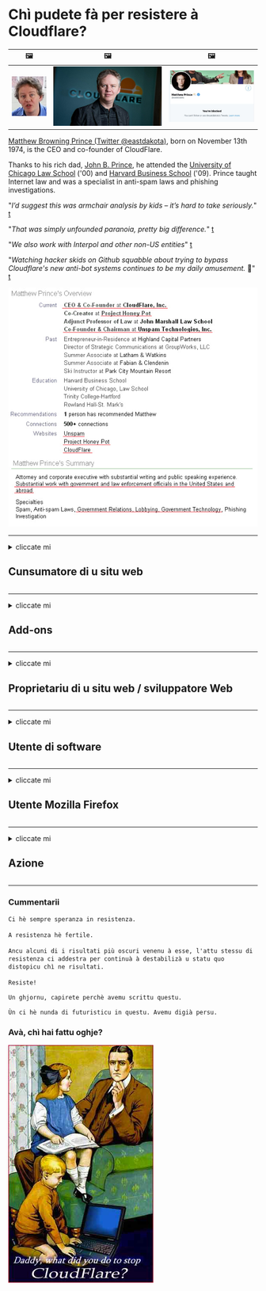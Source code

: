 # Chì pudete fà per resistere à Cloudflare?

| 🖼 | 🖼 | 🖼 |
| --- | --- | --- |
| ![](../image/matthew_prince_teen.jpg) | ![](../image/matthew_prince.jpg) | ![](../image/blockedbymatthewprince.jpg) |


[Matthew Browning Prince (Twitter @eastdakota)](https://twitter.com/eastdakota), born on November 13th 1974, is the CEO and co-founder of CloudFlare.

Thanks to his rich dad, [John B. Prince](http://web.archive.org/web/20081002173414/http://www.mufranchisee.com/article/453/), he attended the [University of Chicago Law School](https://en.wikipedia.org/wiki/University_of_Chicago_Law_School) ('00) and [Harvard Business School](https://en.wikipedia.org/wiki/Harvard_Business_School) ('09). Prince taught Internet law and was a specialist in anti-spam laws and phishing investigations.


"*I’d suggest this was armchair analysis by kids – it’s hard to take seriously.*" [t](https://www.theguardian.com/technology/2015/nov/19/cloudflare-accused-by-anonymous-helping-isis)

"*That was simply unfounded paranoia, pretty big difference.*"  [t](https://twitter.com/xxdesmus/status/992757936123359233)

"*We also work with Interpol and other non-US entities*" [t](https://twitter.com/eastdakota/status/1203028504184360960)

"*Watching hacker skids on Github squabble about trying to bypass Cloudflare's new anti-bot systems continues to be my daily amusement.* 🍿" [t](https://twitter.com/eastdakota/status/1273277839102656515)


![](../image/whoismp.jpg)

---


<details>
<summary>cliccate mi

## Cunsumatore di u situ web
</summary>


- Se u situ web chì ti piace utilizza Cloudflare, dilli di ùn aduprà Cloudflare.
  - Chianciallu nantu à e social media cum'è Facebook, Reddit, Twitter o Mastodon ùn face nunda. [L'azzione hè più forte di l'hashtag.](https://twitter.com/phyzonloop/status/1274132092490862594)
  - Pruvate à cuntattà cù u pruprietariu di u situ web se vulete rende vi utile.

[Cloudflare hà dettu](https://github.com/Eloston/ungoogled-chromium/issues/783):
```
Vi raccomandemu di ghjunghje à l'amministratori per i servizii specifici o i siti chì site in questione è di sparte a vostra sperienza.
```

[Se ùn a dumandate micca, u pruprietariu di u situ web ùn cunnosce mai stu prublema.](../PEOPLE.md)

![](../image/liberapay.jpg)

[Esempiu successu](https://counterpartytalk.org/t/turn-off-cloudflare-on-counterparty-co-plz/164/5).<br>
Avete un prublema? [Alzate a to voce avà.](https://github.com/maraoz/maraoz.github.io/issues/1) Esempiu quì sottu.

```
Aiutate solu a censura d'impresa è a vigilanza di massa.
https://codeberg.org/crimeflare/cloudflare-tor/src/branch/master/README.md
```

```
A vostra pagina web hè in u giardinu privatu abusatu di privacy di CloudFlare.
https://codeberg.org/crimeflare/cloudflare-tor/
```

- Pigliate un pocu di tempu per leghje a pulitica di privacy di u situ web.
  - se u situ web hè daretu à Cloudflare o u situ web utilizza servizii cunnessi à Cloudflare.

Deve spiegà ciò chì hè u "Cloudflare", è dumandà l'autorizazione per sparte i vostri dati cù Cloudflare. U mancatu di fà cusì resulterà in una violazione di fiducia è u situ web in questione deve esse evitatu.

[Un esempiu accettabile di pulitica di privacy hè quì](https://archive.is/bDlTz) ("Subprocessors" > "Entity Name")

```
Aghju lettu a vostra pulitica di privacy è ùn possu truvà a parolla Cloudflare.
Ricusu di sparte dati cun voi se continuate à furnisce i mo dati à Cloudflare.
https://codeberg.org/crimeflare/cloudflare-tor/
```

Questu hè un esempiu di pulitica di privacy chì ùn hà micca a parolla Cloudflare.
[Liberland Jobs](https://archive.is/daKIr) [privacy policy](https://docsend.com/view/feiwyte):

![](../image/cfwontobey.jpg)

Cloudflare anu a so propria pulitica di privacy.
[Cloudflare ama a ghjente duscia.](https://www.reddit.com/r/GamerGhazi/comments/2s64fe/be_wary_reporting_to_cloudflare/)

Eccu un bon esempiu per u modulu di registrazione di u situ web.
AFAIK, u situ web zero face questu. Li farete cunfidenza?

```
Clicchendu "Iscriviti per XYZ", accetti i nostri termini di serviziu è dichjarazione di privacy.
Accettate dinò di sparte i vostri dati cù Cloudflare è accunsente ancu à a dichjarazione di privacy di cloudflare.
Se Cloudflare perde e vostre informazioni o ùn vi lascia micca cunnessione à i nostri servitori, ùn hè micca colpa nostra. [*]

[ Firma ] [ Ùn sò micca d'accordu ]
```
[*] [PEOPLE.md](../PEOPLE.md)


- Pruvate micca di aduprà u so serviziu. Ricurdativi chì site guardatu da Cloudflare.
  - ["I'm in your TLS, sniffin' your passworz"](../image/iminurtls.jpg)

- Ricerca per un altru situ web. Ci sò alternative è opportunità in Internet!

- Cunvince i vostri amichi di aduprà Tor ogni ghjornu.
  - L'anonimatu deve esse u standard di l'internet apertu!
  - [Innota chì u prughjettu Tor ùn piace stu prughjettu.](../HISTORY.md)

</details>

------

<details>
<summary>cliccate mi

## Add-ons
</summary>

- Se u vostru navigatore hè Firefox, Tor Browser, o Ungoogled Chromium utilizate unu di questi add-ons sottu.
  - Se vulete aghjunghje altri novi add-on dumandate prima.


| Nome | Sviluppatore | Supportu | Can Block | Can Notificà | Chrome |
| -------- | -------- | -------- | -------- | -------- | -------- |
| [Bloku Cloudflaron MITM-Atakon](../subfiles/about.bcma.md) | #Addon | [ ? ](README.md) | **Iè**     | **Iè**     |  **Iè** |
| [Ĉu ligoj estas vundeblaj al MITM-atako?](../subfiles/about.ismm.md) | #Addon | [ ? ](README.md) | Innò     | **Iè**     |  **Iè** |
| [Ĉu ĉi tiuj ligoj blokos Tor-uzanton?](../subfiles/about.isat.md) | #Addon | [ ? ](README.md) | Innò     | **Iè**     |  **Iè** |
| [Block Cloudflare MITM Attack](https://trac.torproject.org/projects/tor/attachment/ticket/24351/block_cloudflare_mitm_attack-1.0.14.1-an%2Bfx.xpi)<br>[**DELETED BY TOR PROJECT**](../HISTORY.md) | nullius | [ ? ](tool/block_cloudflare_mitm_fx), [Link](README.md) | **Iè**     | **Iè**     |  Innò |
| [TPRB](http://34ahehcli3epmhbu2wbl6kw6zdfl74iyc4vg3ja4xwhhst332z3knkyd.onion/) | Sw | [ ? ](http://34ahehcli3epmhbu2wbl6kw6zdfl74iyc4vg3ja4xwhhst332z3knkyd.onion/) | **Iè**     | **Iè**     |  Innò |
| [Detect Cloudflare](https://addons.mozilla.org/en-US/firefox/addon/detect-cloudflare/) | Frank Otto | [ ? ](https://github.com/traktofon/cf-detect) | Innò     | **Iè**     |  Innò |
| [True Sight](https://addons.mozilla.org/en-US/firefox/addon/detect-cloudflare-plus/) | claustromaniac | [ ? ](https://github.com/claustromaniac/detect-cloudflare-plus) | Innò     | **Iè**     |  Innò |
| [Which Cloudflare datacenter am I visiting?](https://addons.mozilla.org/en-US/firefox/addon/cf-pop/) | 依云 | [ ? ](https://github.com/lilydjwg/cf-pop) | Innò     | **Iè**     |  Innò |


- "Decentraleyes" pò piantà a cunnessione à "CDNJS (Cloudflare)".
  - Impedisce assai richieste di ghjunghje à e rete, è serve i fugliali lucali per impedisce à i siti di rompe.
  - U sviluppatore hà rispostu: "[very concerning indeed](https://github.com/Synzvato/decentraleyes/issues/236#issuecomment-352049501)", "[widespread usage severely centralizes the web](https://github.com/Synzvato/decentraleyes/issues/251#issuecomment-366752049)"

- [Pudete ancu caccià o sfidà u certificatu Cloudflare da a vostra Autorità Certificata (CA).](https://www.ssl.com/how-to/remove-root-certificate-firefox/)

</details>

------

<details>
<summary>cliccate mi

## Proprietariu di u situ web / sviluppatore Web
</summary>


![](../image/word_cloudflarefree.jpg)

- Ùn aduprate micca a soluzione Cloudflare, Periodu.
  - Pudete fà megliu cà què, nò? [Eccu cumu per eliminà l'abbonamenti Cloudflare, i piani, i duminii o i conti.](https://support.cloudflare.com/hc/en-us/articles/200167776-Removing-subscriptions-plans-domains-or-accounts)

| 🖼 | 🖼 |
| --- | --- |
| ![](../image/htmlalertcloudflare.jpg) | ![](../image/htmlalertcloudflare2.jpg) |

- Vulete più clienti? Sapete chì fà. L'indicazione hè "sopra a linea".
  - [Salutu, avete scrittu "Pigliamu a vostra privacy seriamente" ma aghju "Errore 403 Prohibitu Anonimu Proxy Ùn Permessu".](https://it.slashdot.org/story/19/02/19/0033255/stop-saying-we-take-your-privacy-and-security-seriously) Perchè blocchi Tor Or VPN? [E perchè bloccate e mail temporanee?](http://nomdjgwjvyvlvmkolbyp3rocn2ld7fnlidlt2jjyotn3qqsvzs2gmuyd.onion/mail/)

![](../image/anonexist.jpg)

- Aduprà Cloudflare aumenterà a probabilità di una interruzione. I visitori ùn ponu micca accede à u vostru situ web se u vostru servitore hè falatu o Cloudflare hè falatu.
  - [Avete veramente pensatu chì Cloudflare ùn fala mai?](https://www.ibtimes.com/cloudflare-down-not-working-sites-producing-504-gateway-timeout-errors-2618008) [Another](https://twitter.com/Jedduff/status/1097875615997399040) [sample](https://twitter.com/search?f=tweets&vertical=default&q=Cloudflare%20is%20having%20problems). [Need more](../PEOPLE.md)?

![](../image/cloudflareinternalerror.jpg)

- Aduprà Cloudflare per proxy u vostru "serviziu API", "servitore d'aghjurnamentu di software" o "feed RSS" danneghjerà u vostru cliente. Un cliente vi hà chjamatu è hà dettu "Ùn possu più aduprà a vostra API", è ùn avete micca idea di ciò chì si passa. Cloudflare pò bluccà in silenziu u vostru cliente. Pensate chì va bè?
  - Ci sò parechji clienti di lettore RSS è serviziu in linea di lettore RSS. Perchè publicate un feed RSS se ùn site micca permessu à a ghjente di arrugassi?

![](../image/rssfeedovercf.jpg)

- Avete bisognu di certificatu HTTPS? Aduprate "Let's Encrypt" o solu cumprà da a cumpagnia CA.

- Avete bisognu di un servitore DNS? Ùn pudete micca installà u vostru servitore? Cumu ne sò: [Hurricane Electric Free DNS](https://dns.he.net/), [Dyn.com](https://dyn.com/dns/), [1984 Hosting](https://www.1984hosting.com/), [Afraid.Org (Amministratore sguassate u vostru contu se utilizate TOR)](https://freedns.afraid.org/)

- Circate u serviziu di hosting? Gratuitu solu? Cumu ne sò: [Onion Service](http://vww6ybal4bd7szmgncyruucpgfkqahzddi37ktceo3ah7ngmcopnpyyd.onion/en/security/network-security/tor/onionservices-best-practices), [Free Web Hosting Area](https://freewha.com/), [Autistici/Inventati Web Site Hosting](https://www.autinv5q6en4gpf4.onion/services/website), [Github Pages](https://pages.github.com/), [Surge](https://surge.sh/)
  - [Alternative à Cloudflare](../subfiles/cloudflare-alternatives.md)

- Usate "cloudflare-ipfs.com"? [Sapete Cloudflare IPFS hè male?](../PEOPLE.md)

- Installa Firewall d'Applicazione Web cum'è OWASP è Fail2Ban in u vostru servitore è cunfigurallu bè.
  - U Blocking Tor ùn hè micca una soluzione. Ùn punite micca tutti solu per i picculi utilizatori cattivi.

- Redirige o impedisce à l'utilizatori di "Cloudflare Warp" di accede à u vostru situ web. È furnite una ragione se pudete.

> Lista IP: "[I currenti IP di Cloudflare](cloudflare_inc/)"

> A: Basta à bluccalli

```
server {
...
deny 173.245.48.0/20;
deny 103.21.244.0/22;
deny 103.22.200.0/22;
deny 103.31.4.0/22;
deny 141.101.64.0/18;
deny 108.162.192.0/18;
deny 190.93.240.0/20;
deny 188.114.96.0/20;
deny 197.234.240.0/22;
deny 198.41.128.0/17;
deny 162.158.0.0/15;
deny 104.16.0.0/12;
deny 172.64.0.0/13;
deny 131.0.72.0/22;
deny 2400:cb00::/32;
deny 2606:4700::/32;
deny 2803:f800::/32;
deny 2405:b500::/32;
deny 2405:8100::/32;
deny 2a06:98c0::/29;
deny 2c0f:f248::/32;
...
}
```

> B: Reindirizza à a pagina di avvirtimentu

```
http {
...
geo $iscf {
default 0;
173.245.48.0/20 1;
103.21.244.0/22 1;
103.22.200.0/22 1;
103.31.4.0/22 1;
141.101.64.0/18 1;
108.162.192.0/18 1;
190.93.240.0/20 1;
188.114.96.0/20 1;
197.234.240.0/22 1;
198.41.128.0/17 1;
162.158.0.0/15 1;
104.16.0.0/12 1;
172.64.0.0/13 1;
131.0.72.0/22 1;
2400:cb00::/32 1;
2606:4700::/32 1;
2803:f800::/32 1;
2405:b500::/32 1;
2405:8100::/32 1;
2a06:98c0::/29 1;
2c0f:f248::/32 1;
}
...
}

server {
...
if ($iscf) {rewrite ^ https://example.com/cfwsorry.php;}
...
}

<?php
header('HTTP/1.1 406 Not Acceptable');
echo <<<CLOUDFLARED
Thank you for visiting ourwebsite.com!<br />
We are sorry, but we can't serve you because your connection is being intercepted by Cloudflare.<br />
Please read https://codeberg.org/crimeflare/cloudflare-tor for more information.<br />
CLOUDFLARED;
die();
```

- Set up Tor Onion Service o I2P insite se crede in libertà è accoglie utenti anonimi.

- Dumandate cunsiglii da altri operatori di siti Web Clearnet / Tor duali è fate amichi anonimi!

</details>

------

<details>
<summary>cliccate mi

## Utente di software
</summary>


- Discord hè aduprendu CloudFlare. Alternative? Ricumandemu [**Briar** (Android)](https://f-droid.org/en/packages/org.briarproject.briar.android/), [Ricochet (PC)](https://ricochet.im/), [Tox + Tor (Android/PC)](https://tox.chat/download.html)
  - Briar include u daemon Tor, dunque ùn avete micca da installà Orbot.
  - Sviluppatori di Qwtch, Open Privacy, eliminatu u prugettu stop_cloudflare da u so serviziu git senza avvisu.

- Se utilizate Debian GNU / Linux, o qualsiasi derivativu, abbunatevi: [bug #831835](https://bugs.debian.org/cgi-bin/bugreport.cgi?bug=831835). È se pudete, aiutate à verificà u patch, è aiutate u mantenitore à ghjunghje à a bona conclusione nantu à se deve esse accettatu.

- Raccomandate sempre questi navigatori.

| Nome | Sviluppatore | Supportu | Cumentu |
| -------- | -------- | -------- | -------- |
| [Ungoogled-Chromium](https://ungoogled-software.github.io/ungoogled-chromium-binaries/) | Eloston | [ ? ](https://github.com/Eloston/ungoogled-chromium) | PC (Win, Mac, Linux)  _!Tor_ |
| [Bromite](https://www.bromite.org/fdroid) | Bromite | [ ? ](https://github.com/bromite/bromite/issues) | Android  _!Tor_ |
| [Tor Browser](https://www.torproject.org/download/) | Tor Project | [ ? ](https://support.torproject.org/) | PC (Win, Mac, Linux)  _Tor_|
| [Tor Browser Android](https://www.torproject.org/download/) | Tor Project | [ ? ](https://support.torproject.org/) | Android  _Tor_|
| [Onion Browser](https://itunes.apple.com/us/app/onion-browser/id519296448?mt=8) | Mike Tigas | [ ? ](https://github.com/OnionBrowser/OnionBrowser/issues) | Apple iOS  _Tor_|
| [GNU/Icecat](https://www.gnu.org/software/gnuzilla/) | GNU | [ ? ](https://www.gnu.org/software/gnuzilla/) | PC (Linux) |
| [IceCatMobile](https://f-droid.org/en/packages/org.gnu.icecat/) | GNU | [ ? ](https://lists.gnu.org/mailman/listinfo/bug-gnuzilla) | Android |
| [Iridium Browser](https://iridiumbrowser.de/about/) | Iridium | [ ? ](https://github.com/iridium-browser/iridium-browser/) | PC (Win, Mac, Linux, OpenBSD) |


A privacy di l'altru software hè imperfetta. Questu ùn significa micca chì u navigatore Tor hè "perfettu".
Ùn ci hè micca 100% sicuru nè 100% privatu nant'à internet è tecnulugia.

- Ùn vogliu micca aduprà Tor? Pudete aduprà qualsiasi navigatore cù u daemon Tor.
  - [Innota chì u prughjettu Tor ùn piace micca questu.](https://support.torproject.org/tbb/tbb-9/) Aduprate u Navigatore Tor se pudete fà.
- [Cume aduprà Chromium cù Tor](../subfiles/chromium_tor.md)


Parlemu di a privacy di l'altru software.

- [Se avete veramente bisognu di aduprà Firefox, sceglite "Firefox ESR".](https://www.mozilla.org/en-US/firefox/organizations/)
  - [Firefox - Spyware Watchdog](https://spyware.neocities.org/articles/firefox.html)
  - [Firefox ricusa a parolla libera, pruibisce a parolla libera](https://web.archive.org/web/20200423010026/https://reclaimthenet.org/firefox-rejects-free-speech-bans-free-speech-commenting-plugin-dissenter-from-its-extensions-gallery/)
  - ["100+ voti negativi. Pare di dumandà à una sucietà di software di seguità ... u software hè troppu troppu oghje."](https://old.reddit.com/r/firefox/comments/gutdiw/weve_got_work_to_do_the_mozilla_blog/fslbbb6/)
  - [Uh, perchè Firefox mi mostra ligami sponsorizzati in a mo barra URL?](https://www.reddit.com/r/firefox/comments/jybx2w/uh_why_is_firefox_showing_me_sponsored_links_in/)
  - [Mozilla - Diavule incarnatu](https://digdeeper.neocities.org/ghost/mozilla.html)

- [Arricurdatevi, Mozilla utilizza u serviziu Cloudflare.](https://www.robtex.com/dns-lookup/www.mozilla.org) [Usanu ancu u serviziu DNS di Cloudflare nantu à u so pruduttu.](https://www.theregister.co.uk/2018/03/21/mozilla_testing_dns_encryption/)

- [Mozilla hà rigettatu ufficialmente stu bigliettu.](https://bugzilla.mozilla.org/show_bug.cgi?id=1426618)

- [Firefox Focus hè una burla.](https://github.com/mozilla-mobile/focus-android/issues/1743) [Anu prumessu di disattivà a telemetria ma l'anu cambiata.](https://github.com/mozilla-mobile/focus-android/issues/4210)

- [U sviluppatore PaleMoon / Basilisk adora Cloudflare.](https://github.com/mozilla-mobile/focus-android/issues/1743#issuecomment-345993097)
  - [U servitore d'archivi di Pale Moon hà pirateatu è sparghje malware per 18 Mesi](https://www.reddit.com/r/privacytoolsIO/comments/cc808y/pale_moons_archive_server_hacked_and_spread/)
  - Odia ancu l'utilizatori di Tor - "[Ch'ella sia ostile versu Tor. Pensu chì a maiò parte di i siti devenu esse ostili à Tor cunsidendu u so fattore d'abusu estremamente altu.](https://github.com/yacy/yacy_search_server/issues/314#issuecomment-565932097)"

- [Waterfox anu un grave prublema di "telefoni in casa"](https://spyware.neocities.org/articles/waterfox.html)

- [Google Chrome hè un spyware.](https://www.gnu.org/proprietary/malware-google.en.html)
  - [Google prufila a vostra attività.](https://spyware.neocities.org/articles/chrome.html)

- [SRWare Iron face troppu telefoni cunnessione in casa.](https://spyware.neocities.org/articles/iron.html) Si cunnette dinò à i duminii di google.

- [Brave Browser whitelist Facebook / Twitter trackers.](https://www.bleepingcomputer.com/news/security/facebook-twitter-trackers-whitelisted-by-brave-browser/)
  - [Eccu più numeri.](https://spyware.neocities.org/articles/brave.html)
  - [ID di affiliazione binance](https://twitter.com/cryptonator1337/status/1269594587716374528)

- [Microsoft Edge permette à Facebook eseguisce u codice Flash daretu à e spalle di l'utilizatori.](https://www.zdnet.com/article/microsoft-edge-lets-facebook-run-flash-code-behind-users-backs/)

- [Vivaldi ùn rispetta micca a vostra privacy.](https://spyware.neocities.org/articles/vivaldi.html)

- [Livellu spyware Opera: Estremamente altu](https://spyware.neocities.org/articles/opera.html)

- Apple iOS: [Ùn duverete micca aduprà iOS in tuttu, soprattuttu perchè hè malware.](https://www.gnu.org/proprietary/malware-apple.html)

Dunque cunsigliemu solu a tavula sopra. Nunda altru.

</details>

------

<details>
<summary>cliccate mi

## Utente Mozilla Firefox
</summary>


- "Firefox Nightly" invierà informazioni à livellu di debug à i servitori Mozilla senza metudu di rinuncia.
  - [I servitori Mozilla si trovanu in Cloudflare](https://www.digwebinterface.com/?hostnames=www.mozilla.org%0D%0Amozilla.cloudflare-dns.com&type=&ns=resolver&useresolver=8.8.4.4&nameservers=)

- Hè pussibule pruibisce Firefox di cunnette si à i servitori Mozilla.
  - [Guida di i mudelli di pulitica di Mozilla](https://github.com/mozilla/policy-templates/blob/master/README.md)
  - Tenite à mente stu truccu pò smette di travaglià in a versione successiva perchè Mozilla li piaci à a lista bianca.
  - Aduprate firewall è filtru DNS per bluccà li cumpletamente.

"`/distribution/policies.json`"

>     "WebsiteFilter": {
> 		"Block": [
> 		"*://*.mozilla.com/*",
> 		"*://*.mozilla.net/*",
> 		"*://*.mozilla.org/*",
> 		"*://webcompat.com/*",
> 		"*://*.firefox.com/*",
> 		"*://*.thunderbird.net/*",
> 		"*://*.cloudflare.com/*"
> 		]
>     },


- ~~Segnala un bug nant'à u tracker di mozilla, dicendu li di ùn aduprà Cloudflare.~~ Ci hè statu un raportu di bug nant'à bugzilla. Parechje persone anu publicatu a so preoccupazione, tuttavia u bug hè statu piattatu da l'amministratore in u 2018.

- Pudete disattivà DoH in Firefox.
  - [Cambia u fornitore DNS predefinitu di Firefox](../subfiles/change-firefox-dns.md)

![](../image/firefoxdns.jpg)

- [Se vulete usà DNS chì ùn sò micca ISP, pensate à aduprà u serviziu DNS OpenNIC Tier2 o qualsiasi serviziu DNS non Cloudflare.](https://wiki.opennic.org/start)
![](../image/opennic.jpg)
  - Bluccà Cloudflare cù DNS. [Crimeflare DNS](https://dns.crimeflare.eu.org/)

- Pudete aduprà Tor cum'è risolutore DNS. [Se ùn site micca espertu di Tor, fate una domanda quì.](https://tor.stackexchange.com/)

> **Cumu?**
> 1. Scaricate Tor è installallu nantu à u vostru urdinatore.
> 2. Aghjunghje sta linea à u schedariu "torrc".
> DNSPort 127.0.0.1:53
> 3. Restart Tor.
> 4. Piazzà u servore DNS di u vostru urdinatore à "127.0.0.1".

</details>

------

<details>
<summary>cliccate mi

## Azione
</summary>


- Dì à l'altri intornu à voi nantu à i periculi di Cloudflare.

- [Aiutate à migliurà stu repositoriu.](https://codeberg.org/crimeflare/cloudflare-tor).
  - Sia e liste, l'argumenti contru è i dettagli.

- [Documentate è fate assai publicu induve e cose vanu male cù Cloudflare (è cumpagnie simili), assicurenduvi di menziunà stu repositoriu quandu fate cusì](https://codeberg.org/crimeflare/cloudflare-tor) :)

- Uttenite più persone chì utilizanu Tor per difettu per pudè sperimentà u web da a perspettiva di e diverse parti di u mondu.

- Inizia gruppi, in i social media è meatspace, dedicati à liberà u mondu da Cloudflare.

- In casu di appruvazioni, ligate à questi gruppi nantu à stu repositoriu - questu pò esse un locu per coordinà u travagliu inseme cum'è gruppi.

- [Inizià una coop chì pò furnisce una alternativa significativa non corporativa à Cloudflare.](../subfiles/cloudflare-alternatives.md)

- Facci sapè di qualsiasi alternative per aiutà almenu furnisce una difesa in più strati contra Cloudflare.

- Sè vo site un cliente di Cloudflare, stabilisce a vostra cunfigurazione di privacy, è aspittà d'esse violati.
  - [Dopu purtateli sottu à spese anti-spam / violazione di privacy.](https://twitter.com/thexpaw/status/1108424723233419264)

- Sè site in i Stati Uniti d'America è u situ web in quistione hè una banca o un cuntabile, pruvate à fà pressione giuridica sottu a Legge Gramm-Leach-Bliley, o l'Americani cun DIsabilities Act è riferite à noi finu à quandu avete .

- Se u situ web hè un situ di guvernu, pruvate à fà pressione giuridica in virtù di u 1mu Amendamentu di a Custituzione US.

- Sè site citatinu di l'UE, cuntattate u situ web per invià e vostre informazioni persunali in virtù di u Regolamentu Generale di Protezzione di i Dati Se si rifiutanu di dà e vostre informazioni, hè una violazione di a legge.

- Per e cumpagnie chì pretendenu offre serviziu nantu à u so situ web pruvate à segnalarle cum'è "falsa publicità" à l'urganisazione di prutezzione di u cunsumadore è BBB. I siti web Cloudflare sò servuti da i servitori Cloudflare.

- [L'UIT suggerisce in u cuntestu di i Stati Uniti chì Cloudflare cumincia à diventà abbastanza grande chì a lege antitrust pò esse abbattuta nantu à elli.](https://www.itu.int/en/ITU-T/Workshops-and-Seminars/20181218/Documents/Geoff_Huston_Presentation.pdf)

- Si pò pensà chì a versione GNU GPL 4 possa cuntene una pruvisione contr'à l'archiviazione di u còdice sorgente daretu à un tale serviziu, chì richiede per tutti i GPLv4 è prugrammi successivi chì almenu u còdice surghjente sia accessibile per mezu di un mezu chì ùn discrimineghja micca contra l'utilizatori Tor.

</details>

------

### Cummentarii

```
Ci hè sempre speranza in resistenza.

A resistenza hè fertile.

Ancu alcuni di i risultati più oscuri venenu à esse, l'attu stessu di resistenza ci addestra per continuà à destabilizà u statu quo distopicu chì ne risultati.

Resiste!
```

```
Un ghjornu, capirete perchè avemu scrittu questu.
```

```
Ùn ci hè nunda di futuristicu in questu. Avemu digià persu.
```

### Avà, chì hai fattu oghje?


![](../image/stopcf.jpg)
